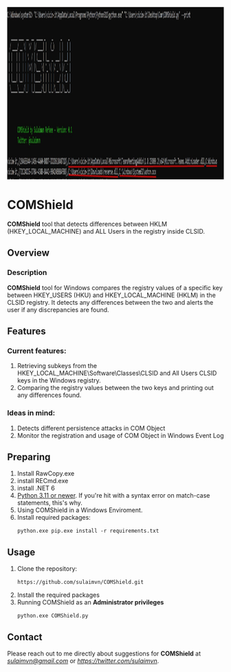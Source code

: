 <picture>
  <img alt="Logo" src="/media/COMShield.jpg" width="600" height="400">
</picture>  

# COMShield
**COMShield** tool that detects differences between HKLM (HKEY_LOCAL_MACHINE) and ALL Users in the registry inside CLSID.

## Overview 
### Description 
**COMShield** tool for Windows compares the registry values of a specific key between HKEY_USERS (HKU) and HKEY_LOCAL_MACHINE (HKLM) in the CLSID registry. It detects any differences between the two and alerts the user if any discrepancies are found.

## Features 
### Current features:
1. Retrieving subkeys from the HKEY_LOCAL_MACHINE\Software\Classes\CLSID and All Users CLSID keys in the Windows registry.
2. Comparing the registry values between the two keys and printing out any differences found.

### Ideas in mind:
1. Detects different persistence attacks in COM Object
2. Monitor the registration and usage of COM Object in Windows Event Log
   
## Preparing
1. Install RawCopy.exe
2. install RECmd.exe
3. install .NET 6
4. <ins>Python 3.11 or newer</ins>. If you're hit with a syntax error on match-case statements, this's why.
5. Using COMShield in a Windows Enviroment.
6. Install required packages:
   ```
   python.exe pip.exe install -r requirements.txt
   ```

## Usage
1. Clone the repository:
   ```
   https://github.com/sulaimvn/COMShield.git
   ```
2. Install the required packages
3. Running COMShield as an **Administrator privileges** 
   ```
   python.exe COMShield.py
   ```
## Contact
Please reach out to me directly about suggestions for **COMShield** at *sulaimvn@gmail.com* or *https://twitter.com/sulaimvn*.
